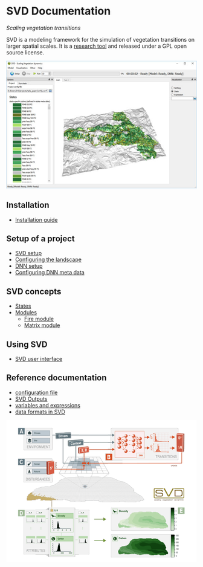 # SVD Documentation
*Scaling vegetation transitions*

SVD is a modeling framework for the simulation of vegetation transitions on larger spatial scales.
It is a [research tool](svd_papers.md) and released under a GPL open source license. 

![Screenshot](img/screenshot_npka.jpg)

## Installation
*  [Installation guide](install.md)

## Setup of a project
* [SVD setup](svd_setup.md)
* [Configuring the landscape](configuring_the_landscape.md)
* [DNN setup](dnn_setup.md)
* [Configuring DNN meta data](configuring_dnn_metadata.md)

## SVD concepts
* [States](states.md)
* [Modules](modules.md)
  * [Fire module](module_fire.md)
  * [Matrix module](module_matrix.md)

## Using SVD
* [SVD user interface](svdUI.md)

## Reference documentation
* [configuration file](project_file.md)
* [SVD Outputs](outputs.md)
* [variables and expressions](variables.md)
* [data formats in SVD](SVD_data_formats.md)

![SVD overview figure](img/SVD_ConceptFigure_600.png)


